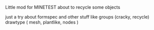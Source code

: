 Little mod for MINETEST about to recycle some objects

just a try about formspec and other stuff like 
groups (cracky, recycle)
drawtype ( mesh, plantlike, nodes )

